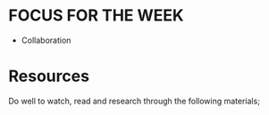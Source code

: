 # FOCUS FOR THE WEEK
- Collaboration

# Resources
Do well to watch, read and research through the following materials; 
